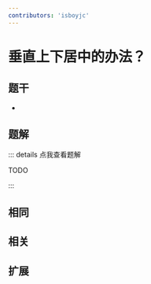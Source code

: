 ```yaml
---
contributors: 'isboyjc'
---
```


# 垂直上下居中的办法？


## 题干

- 



## 题解

::: details 点我查看题解

  TODO

:::



## 相同


## 相关


## 扩展

